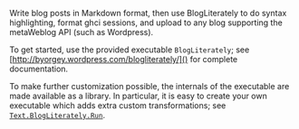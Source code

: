 Write blog posts in Markdown format, then use BlogLiterately to do
syntax highlighting, format ghci sessions, and upload to any blog
supporting the metaWeblog API (such as Wordpress).

To get started, use the provided executable `BlogLiterately`; see
[http://byorgey.wordpress.com/blogliterately/]() for complete
documentation.

To make further customization possible, the internals of the
executable are made available as a library.  In particular, it is easy
to create your own executable which adds extra custom transformations;
see [`Text.BlogLiterately.Run`](http://hackage.haskell.org/packages/archive/BlogLiterately/latest/doc/html/Text-BlogLiterately-Run.html).

